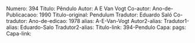 Numero: 394
Titulo: Pêndulo
Autor: A E Van Vogt
Co-autor: 
Ano-de-Publicacaoo: 1990
Titulo-original: Pendulum
Tradutor: Eduardo Saló
Co-tradutor: 
Ano-de-edicao: 1978
alias: A-E-Van-Vogt
Autor2-alias: 
Tradutor1-alias: Eduardo-Salo
Tradutor2-alias: 
Titulo-link: 394-Pendulo
Capa: 
pags: 
Capa-link: